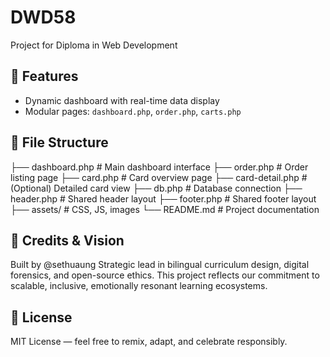 # DWD58

Project for Diploma in Web Development

## 🚀 Features

- Dynamic dashboard with real-time data display
- Modular pages: `dashboard.php`, `order.php`, `carts.php`


## 🧱 File Structure

├── dashboard.php # Main dashboard interface ├── order.php # Order listing page ├── card.php # Card overview page ├── card-detail.php # (Optional) Detailed card view ├── db.php # Database connection ├── header.php # Shared header layout ├── footer.php # Shared footer layout ├── assets/ # CSS, JS, images └── README.md # Project documentation


## 🧠 Credits & Vision

Built by @sethuaung
Strategic lead in bilingual curriculum design, digital forensics, and open-source ethics.
This project reflects our commitment to scalable, inclusive, emotionally resonant learning ecosystems.

 
## 📝 License

MIT License — feel free to remix, adapt, and celebrate responsibly.
